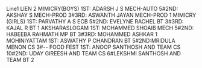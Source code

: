 Line1
LIEN 2
MIMICRY(BOYS)
1ST: ADARSH J S MECH-AUTO 5#2ND: AKSHAY S MECH-PROD 3#3RD: ASWANTH JAYAN MECH-PROD 1
MIMICRY (GIRLS)
1ST: PARVATHY A S ECB 5#2ND: EVELYNE RACHEL BT 3#3RD: KAJAL R BT 1
AKSHARASLOGAM
1ST: MOHAMMED SHOAIB MECH 5#2ND: HABEEBA RAHMATH MP BT 3#3RD: MOHAMMED ASHKAR 1
MOHINIYATTAM
1ST: ASWATHY P CHANDRAN BT 5#2ND:MRIDULA MENON CS 3#--
FOOD FEST
1ST: ANOOP SANTHOSH AND TEAM CS 10#2ND: UDAY GIREESH AND TEAM CS 6#LEKSHMI SANTHOSH AND TEAM BT 2
